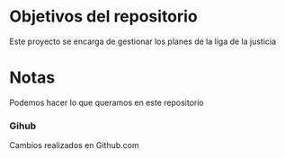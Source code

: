 # Objetivos del repositorio

Este proyecto se encarga de gestionar los planes de la liga de la justicia

# Notas

Podemos hacer lo que queramos en este repositorio

### Gihub

Cambios realizados en Github.com
